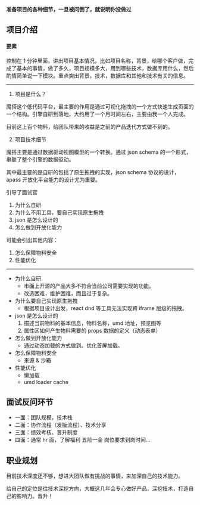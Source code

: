 **准备项目的各种细节，一旦被问倒了，就说明你没做过**

## 项目介绍

#### 要素

控制在 1 分钟里面，讲出项目基本情况，比如项目名称，背景，给哪个客户做，完成了基本的事情，做了多久，项目规模多大，用到哪些技术，数据库用什么，然后酌情简单说一下模块。重点突出背景，技术，数据库和其他和技术有关的信息。

---

1. 项目是什么？

魔搭这个低代码平台，最主要的作用是通过可视化拖拽的一个方式快速生成页面的一个结构。引擎自研到落地，大约用了一个月时间左右，主要由我一个人完成。

目前这上百个物料，给团队带来的收益是之前的产品迭代方式做不到的。

2. 项目技术细节

魔搭主要是通过数据驱动视图模型的一个转换。通过 json schema 的一个形式，串联了整个引擎的数据驱动。

其中最主要的是自研的包括了原生拖拽的实现，json schema 协议的设计，apass 开放化平台能力的设计尤为重要。

引导了面试官

1. 为什么自研
2. 为什么不用工具，要自己实现原生拖拽
3. json 是怎么设计的
4. 怎么做到开放化能力

可能会引出其他内容：

1. 怎么保障物料安全
2. 性能优化

---

- 为什么自研
  - 市面上开源的产品大多不符合当前公司需要实现的功能。
  - 改造困难，维护困难，而且过于复杂。
- 为什么要自己实现原生拖拽
  - 根据项目设计出发，react dnd 等工具无法实现跨 iframe 层级的拖拽。
- json 是怎么设计的
  1. 描述当前物料的基本信息，物料名称，umd 地址，预览图等
  2. 属性区如何产生物料需要的 props 数据的定义（动态表单）
- 怎么做到开放化能力
  - 通过动态加载的方式做到。优化首屏加载。
- 怎么保障物料安全
  - 来源 & 沙箱
- 性能优化
  - 懒加载
  - umd loader cache

## 面试反问环节

- 一面：团队规模，技术栈
- 二面：协作流程（发版流程）、技术分享
- 三面：绩效考核、晋升制度
- 四面：通常 hr 面，了解福利 五险一金 岗位要求到岗时间...

## 职业规划

目前技术深度还不够，想进大团队做有挑战的事情，来加深自己的技术能力。

给自己的定位是往技术深挖方向，大概这几年会专心做好产品，深挖技术，打造自己的影响力。晋升！
